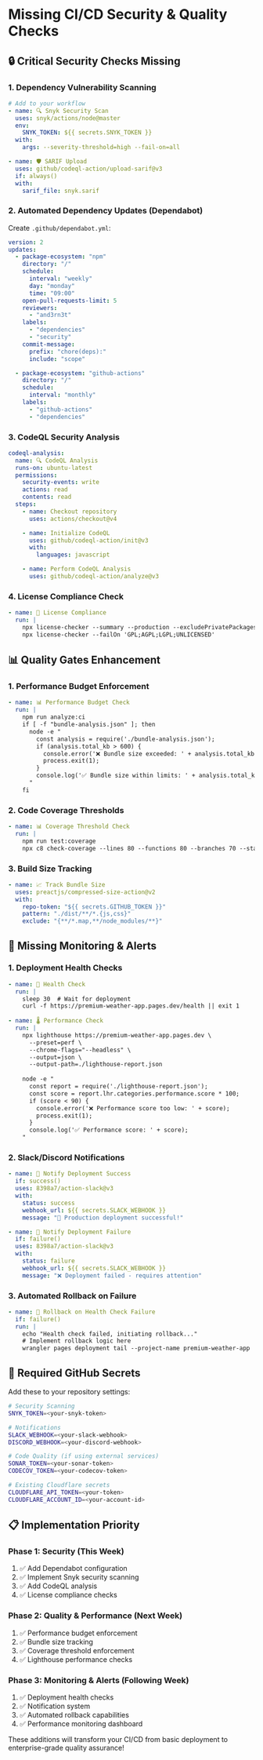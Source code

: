 # Missing CI/CD Security & Quality Checks

## 🔒 **Critical Security Checks Missing**

### 1. **Dependency Vulnerability Scanning**

```yaml
# Add to your workflow
- name: 🔍 Snyk Security Scan
  uses: snyk/actions/node@master
  env:
    SNYK_TOKEN: ${{ secrets.SNYK_TOKEN }}
  with:
    args: --severity-threshold=high --fail-on=all

- name: 🛡️ SARIF Upload
  uses: github/codeql-action/upload-sarif@v3
  if: always()
  with:
    sarif_file: snyk.sarif
```

### 2. **Automated Dependency Updates (Dependabot)**

Create `.github/dependabot.yml`:

```yaml
version: 2
updates:
  - package-ecosystem: "npm"
    directory: "/"
    schedule:
      interval: "weekly"
      day: "monday"
      time: "09:00"
    open-pull-requests-limit: 5
    reviewers:
      - "and3rn3t"
    labels:
      - "dependencies"
      - "security"
    commit-message:
      prefix: "chore(deps):"
      include: "scope"

  - package-ecosystem: "github-actions"
    directory: "/"
    schedule:
      interval: "monthly"
    labels:
      - "github-actions"
      - "dependencies"
```

### 3. **CodeQL Security Analysis**

```yaml
codeql-analysis:
  name: 🔍 CodeQL Analysis
  runs-on: ubuntu-latest
  permissions:
    security-events: write
    actions: read
    contents: read
  steps:
    - name: Checkout repository
      uses: actions/checkout@v4

    - name: Initialize CodeQL
      uses: github/codeql-action/init@v3
      with:
        languages: javascript

    - name: Perform CodeQL Analysis
      uses: github/codeql-action/analyze@v3
```

### 4. **License Compliance Check**

```yaml
- name: 📄 License Compliance
  run: |
    npx license-checker --summary --production --excludePrivatePackages
    npx license-checker --failOn 'GPL;AGPL;LGPL;UNLICENSED'
```

## 📊 **Quality Gates Enhancement**

### 1. **Performance Budget Enforcement**

```yaml
- name: 📊 Performance Budget Check
  run: |
    npm run analyze:ci
    if [ -f "bundle-analysis.json" ]; then
      node -e "
        const analysis = require('./bundle-analysis.json');
        if (analysis.total_kb > 600) {
          console.error('❌ Bundle size exceeded: ' + analysis.total_kb + 'KB > 600KB');
          process.exit(1);
        }
        console.log('✅ Bundle size within limits: ' + analysis.total_kb + 'KB');
      "
    fi
```

### 2. **Code Coverage Thresholds**

```yaml
- name: 📊 Coverage Threshold Check
  run: |
    npm run test:coverage
    npx c8 check-coverage --lines 80 --functions 80 --branches 70 --statements 80
```

### 3. **Build Size Tracking**

```yaml
- name: 📈 Track Bundle Size
  uses: preactjs/compressed-size-action@v2
  with:
    repo-token: "${{ secrets.GITHUB_TOKEN }}"
    pattern: "./dist/**/*.{js,css}"
    exclude: "{**/*.map,**/node_modules/**}"
```

## 🚨 **Missing Monitoring & Alerts**

### 1. **Deployment Health Checks**

```yaml
- name: 🏥 Health Check
  run: |
    sleep 30  # Wait for deployment
    curl -f https://premium-weather-app.pages.dev/health || exit 1
    
- name: 🌡️ Performance Check
  run: |
    npx lighthouse https://premium-weather-app.pages.dev \
      --preset=perf \
      --chrome-flags="--headless" \
      --output=json \
      --output-path=./lighthouse-report.json
    
    node -e "
      const report = require('./lighthouse-report.json');
      const score = report.lhr.categories.performance.score * 100;
      if (score < 90) {
        console.error('❌ Performance score too low: ' + score);
        process.exit(1);
      }
      console.log('✅ Performance score: ' + score);
    "
```

### 2. **Slack/Discord Notifications**

```yaml
- name: 📢 Notify Deployment Success
  if: success()
  uses: 8398a7/action-slack@v3
  with:
    status: success
    webhook_url: ${{ secrets.SLACK_WEBHOOK }}
    message: "🚀 Production deployment successful!"

- name: 📢 Notify Deployment Failure
  if: failure()
  uses: 8398a7/action-slack@v3
  with:
    status: failure
    webhook_url: ${{ secrets.SLACK_WEBHOOK }}
    message: "❌ Deployment failed - requires attention"
```

### 3. **Automated Rollback on Failure**

```yaml
- name: 🔄 Rollback on Health Check Failure
  if: failure()
  run: |
    echo "Health check failed, initiating rollback..."
    # Implement rollback logic here
    wrangler pages deployment tail --project-name premium-weather-app
```

## 🔧 **Required GitHub Secrets**

Add these to your repository settings:

```bash
# Security Scanning
SNYK_TOKEN=<your-snyk-token>

# Notifications
SLACK_WEBHOOK=<your-slack-webhook>
DISCORD_WEBHOOK=<your-discord-webhook>

# Code Quality (if using external services)
SONAR_TOKEN=<your-sonar-token>
CODECOV_TOKEN=<your-codecov-token>

# Existing Cloudflare secrets
CLOUDFLARE_API_TOKEN=<your-token>
CLOUDFLARE_ACCOUNT_ID=<your-account-id>
```

## 📋 **Implementation Priority**

### **Phase 1: Security (This Week)**

1. ✅ Add Dependabot configuration
2. ✅ Implement Snyk security scanning
3. ✅ Add CodeQL analysis
4. ✅ License compliance checks

### **Phase 2: Quality & Performance (Next Week)**

1. ✅ Performance budget enforcement
2. ✅ Bundle size tracking
3. ✅ Coverage threshold enforcement
4. ✅ Lighthouse performance checks

### **Phase 3: Monitoring & Alerts (Following Week)**

1. ✅ Deployment health checks
2. ✅ Notification system
3. ✅ Automated rollback capabilities
4. ✅ Performance monitoring dashboard

These additions will transform your CI/CD from basic deployment to enterprise-grade quality assurance!
